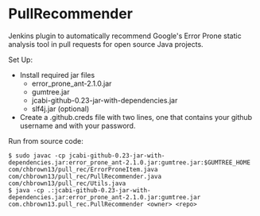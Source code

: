 # PullRecommender
Jenkins plugin to automatically recommend Google's Error Prone static analysis tool in pull requests for open source Java projects.

Set Up:
* Install required jar files 
	* error_prone_ant-2.1.0.jar 
	* gumtree.jar 
	* jcabi-github-0.23-jar-with-dependencies.jar
	* slf4j.jar (optional)
* Create a .github.creds file with two lines, one that contains your github username and with your password.

Run from source code:
```
$ sudo javac -cp jcabi-github-0.23-jar-with-dependencies.jar:error_prone_ant-2.1.0.jar:gumtree.jar:$GUMTREE_HOME com/chbrown13/pull_rec/ErrorProneItem.java com/chbrown13/pull_rec/PullRecommender.java com/chbrown13/pull_rec/Utils.java
$ java -cp .:jcabi-github-0.23-jar-with-dependencies.jar:error_prone_ant-2.1.0.jar:gumtree.jar com.chbrown13.pull_rec.PullRecommender <owner> <repo>
```
